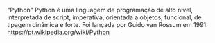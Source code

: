 "Python" 
Python é uma linguagem de programação de alto nível, interpretada de script, imperativa, orientada a objetos, funcional, de tipagem dinâmica e forte. Foi lançada por Guido van Rossum em 1991.
https://pt.wikipedia.org/wiki/Python
